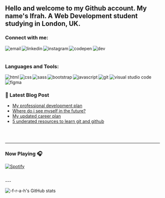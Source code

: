
<br/>

## Hello and welcome to my Github account. My name's Ifrah. A Web Development student studying in London, UK.
### Connect with me:
<a mailto="ifrahabdicreate@gmail.com" target="_blank"><img align="left" alt="email" src="https://img.shields.io/badge/Gmail-D14836?style=for-the-badge&logo=gmail&logoColor=white"/></a>
<a href="https://www.linkedin.com/in/ifrah-a-37498018a/" target="_blank"><img align="left" alt="linkedin" src="https://img.shields.io/badge/LinkedIn-0077B5?style=for-the-badge&logo=linkedin&logoColor=white"/></a>
<a href="https://www.instagram.com/iiifra_h/" target="_blank"><img align="left" alt="instagram" src="https://img.shields.io/badge/Instagram-E4405F?style=for-the-badge&logo=instagram&logoColor=white"/></a>
<a href="https://codepen.io/i-f-r-a-h" target="_blank"><img align="left" alt="codepen" src="https://img.shields.io/badge/Codepen-000000?style=for-the-badge&logo=codepen&logoColor=white"/></a>
<a href="https://dev.to/ifrah" target="_blank"><img align="left" alt="dev" src="https://img.shields.io/badge/dev.to-0A0A0A?style=for-the-badge&logo=devdotto&logoColor=white"/></a>
<br />
<br />

### Languages and Tools:
<img align="left" alt="html" src="https://img.shields.io/badge/HTML5-E34F26?style=for-the-badge&logo=html5&logoColor=white"/>
<img align="left" alt="css" src="https://img.shields.io/badge/CSS3-1572B6?style=for-the-badge&logo=css3&logoColor=white"/>
<img align="left" alt="sass" src="https://img.shields.io/badge/Sass-CC6699?style=for-the-badge&logo=sass&logoColor=white"/>
<img align="left" alt="bootstrap" src="https://img.shields.io/badge/Bootstrap-563D7C?style=for-the-badge&logo=bootstrap&logoColor=white"/>
<img align="left" alt="javascript" src="https://img.shields.io/badge/JavaScript-323330?style=for-the-badge&logo=javascript&logoColor=F7DF1E"/>
<img  alt="git" src="https://img.shields.io/badge/Git-F05032?style=for-the-badge&logo=git&logoColor=white"/>
<img alt="visual studio code" src="https://img.shields.io/badge/Visual_Studio_Code-0078D4?style=for-the-badge&logo=visual%20studio%20code&logoColor=white"/>
<img align="left" alt="figma" src="https://img.shields.io/badge/Figma-F24E1E?style=for-the-badge&logo=figma&logoColor=white"/>


<br />
<br />

### 📕 Latest Blog Post

<!-- BLOG-POST-LIST:START -->
- [My professional development plan](https://dev.to/ifrah/5-underrated-resources-to-learn-git-and-github-4edi------2)
- [Where do i see myself in the future?](https://dev.to/ifrah/my-career-aspirations-1g94------2)
- [My updated career plan](https://dev.to/ifrah/my-updated-career-aspirations-d5m------2)
- [5 underated resources to learn git and github](https://dev.to/ifrah/5-underrated-resources-to-learn-git-and-github-4edi------2)
<!-- BLOG-POST-LIST:END -->

<br/>
<br />

---



### Now Playing 🎧

[![Spotify](https://novatorem-dun-seven.vercel.app/api/spotify)](https://open.spotify.com/user/11100706942)

<br/>
---


![-f-r-a-h's GitHub stats](https://github-readme-stats.vercel.app/api?username=i-f-r-a-h&count_private=true&show_icons=true&theme=graywhite)

